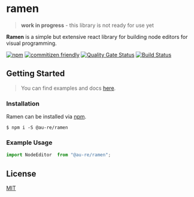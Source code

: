 [npm-url]: https://www.npmjs.com/package/@au-re/ramen
[npm-image]: https://img.shields.io/npm/v/@au-re/ramen
[commitizen-url]: http://commitizen.github.io/cz-cli/
[commitizen-image]: https://img.shields.io/badge/commitizen-friendly-brightgreen.svg
[license-url]: https://github.com/au-re/rimless/LICENSE


# ramen

> **work in progress** - this library is not ready for use yet

**Ramen** is a simple but extensive react library for building node editors for visual programming.

[![npm][npm-image]][npm-url]
[![commitizen friendly][commitizen-image]][commitizen-url]
[![Quality Gate Status](https://sonarcloud.io/api/project_badges/measure?project=au-re_ramen&metric=alert_status)](https://sonarcloud.io/dashboard?id=au-re_ramen)
[![Build Status](https://travis-ci.org/au-re/ramen.svg?branch=master)](https://travis-ci.org/au-re/ramen)

## Getting Started

> You can find examples and docs [here](https://au-re.github.io/ramen).

### Installation

Ramen can be installed via [npm](https://www.npmjs.com/package/rimless).

```
$ npm i -S @au-re/ramen
```

### Example Usage

```js
import NodeEditor  from "@au-re/ramen";
```

## License

[MIT][license-url]